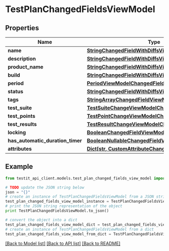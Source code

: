 # TestPlanChangedFieldsViewModel


## Properties
Name | Type | Description | Notes
------------ | ------------- | ------------- | -------------
**name** | [**StringChangedFieldWithDiffsViewModel**](StringChangedFieldWithDiffsViewModel.md) |  | [optional] 
**description** | [**StringChangedFieldWithDiffsViewModel**](StringChangedFieldWithDiffsViewModel.md) |  | [optional] 
**product_name** | [**StringChangedFieldWithDiffsViewModel**](StringChangedFieldWithDiffsViewModel.md) |  | [optional] 
**build** | [**StringChangedFieldWithDiffsViewModel**](StringChangedFieldWithDiffsViewModel.md) |  | [optional] 
**period** | [**PeriodViewModelChangedFieldViewModel**](PeriodViewModelChangedFieldViewModel.md) |  | [optional] 
**status** | [**StringChangedFieldWithDiffsViewModel**](StringChangedFieldWithDiffsViewModel.md) |  | [optional] 
**tags** | [**StringArrayChangedFieldViewModel**](StringArrayChangedFieldViewModel.md) |  | [optional] 
**test_suite** | [**TestSuiteChangeViewModelChangedFieldViewModel**](TestSuiteChangeViewModelChangedFieldViewModel.md) |  | [optional] 
**test_points** | [**TestPointChangeViewModelChangedFieldViewModel**](TestPointChangeViewModelChangedFieldViewModel.md) |  | [optional] 
**test_results** | [**TestResultChangeViewModelChangedFieldViewModel**](TestResultChangeViewModelChangedFieldViewModel.md) |  | [optional] 
**locking** | [**BooleanChangedFieldViewModel**](BooleanChangedFieldViewModel.md) |  | [optional] 
**has_automatic_duration_timer** | [**BooleanNullableChangedFieldViewModel**](BooleanNullableChangedFieldViewModel.md) |  | [optional] 
**attributes** | [**Dict[str, CustomAttributeChangeModel]**](CustomAttributeChangeModel.md) |  | [optional] 

## Example

```python
from testit_api_client.models.test_plan_changed_fields_view_model import TestPlanChangedFieldsViewModel

# TODO update the JSON string below
json = "{}"
# create an instance of TestPlanChangedFieldsViewModel from a JSON string
test_plan_changed_fields_view_model_instance = TestPlanChangedFieldsViewModel.from_json(json)
# print the JSON string representation of the object
print TestPlanChangedFieldsViewModel.to_json()

# convert the object into a dict
test_plan_changed_fields_view_model_dict = test_plan_changed_fields_view_model_instance.to_dict()
# create an instance of TestPlanChangedFieldsViewModel from a dict
test_plan_changed_fields_view_model_from_dict = TestPlanChangedFieldsViewModel.from_dict(test_plan_changed_fields_view_model_dict)
```
[[Back to Model list]](../README.md#documentation-for-models) [[Back to API list]](../README.md#documentation-for-api-endpoints) [[Back to README]](../README.md)


